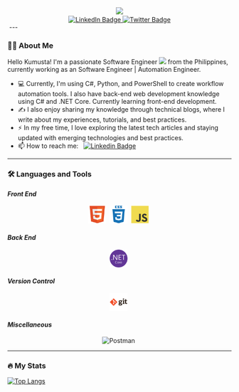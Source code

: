 <div id="header" align="center">
  <img src="https://media.giphy.com/media/M9gbBd9nbDrOTu1Mqx/giphy.gif" width="100"/>
</div>
<div id="badges" align="center">
  <a href="https://ph.linkedin.com/in/mark-lemuel-genita-a59529112">
    <img src="https://img.shields.io/badge/LinkedIn-blue?style=for-the-badge&logo=linkedin&logoColor=white" alt="LinkedIn Badge"/>
  </a>
  <a href="your-twitter-URL">
    <img src="https://img.shields.io/badge/Twitter-blue?style=for-the-badge&logo=twitter&logoColor=white" alt="Twitter Badge"/>
  </a>
</div>
<img src="https://komarev.com/ghpvc/?username=mauelcg&style=flat-square&color=blue" alt=""/>
---

### 👨‍💻 About Me
Hello Kumusta! I'm a passionate Software Engineer <img src="https://media.giphy.com/media/WUlplcMpOCEmTGBtBW/giphy.gif" width="30"> from the Philippines, currently working as an Software Engineer | Automation Engineer.

- 💻 Currently, I'm using C#, Python, and PowerShell to create workflow automation tools. I also have back-end web development knowledge using C# and .NET Core. Currently learning front-end development.
- ✍️ I also enjoy sharing my knowledge through technical blogs, where I write about my experiences, tutorials, and best practices.
- ⚡ In my free time, I love exploring the latest tech articles and staying updated with emerging technologies and best practices.
- 📫 How to reach me: &nbsp; [![Linkedin Badge](https://img.shields.io/badge/-Shekhar-blue?style=flat&logo=Linkedin&logoColor=white)](https://ph.linkedin.com/in/mark-lemuel-genita-a59529112)

---

### :hammer_and_wrench: Languages and Tools
<h4><i>Front End</i></h4>
<div align="center">
  <img src="https://github.com/devicons/devicon/blob/master/icons/html5/html5-original.svg" title="HTML5" alt="HTML" width="40" height="40"/>&nbsp;
  <img src="https://github.com/devicons/devicon/blob/master/icons/css3/css3-plain-wordmark.svg"  title="CSS3" alt="CSS" width="40" height="40"/>&nbsp;
  <img src="https://github.com/devicons/devicon/blob/master/icons/javascript/javascript-original.svg" title="JavaScript" alt="JavaScript" width="40" height="40"/>&nbsp;
</div>

<h4><i>Back End</i></h4>
<div align="center">
  <img src="https://github.com/devicons/devicon/blob/master/icons/dotnetcore/dotnetcore-original.svg" title=".NET Core" alt=".Net Core" width="40" height="40"/>&nbsp;
</div>

<h4><i>Version Control</i></h4>
<div align="center">
  <img src="https://github.com/devicons/devicon/blob/master/icons/git/git-original-wordmark.svg" title="Git" **alt="Git" width="40" height="40"/>&nbsp;
</div>

<h4><i>Miscellaneous</i></h4>
<div align="center">
  <img src="https://www.vectorlogo.zone/logos/getpostman/getpostman-icon.svg" title="Postman"  alt="Postman" width="40" height="40"/>&nbsp;
</div>

---

### :fire: My Stats
[![Top Langs](https://github-readme-stats.vercel.app/api/top-langs/?username=mauelcg&layout=compact&theme=vision-friendly-dark)](https://github.com/anuraghazra/github-readme-stats)
